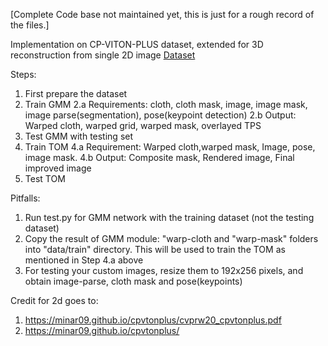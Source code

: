[Complete Code base not maintained yet, this is just for a rough record of the files.]

Implementation on CP-VITON-PLUS dataset, extended for 3D reconstruction from single 2D image
[Dataset](https://1drv.ms/u/s!Ai8t8GAHdzVUiQRFmTPrtrAy0ZP5?e=rS1aK8) 

Steps:
1. First prepare the dataset
2. Train GMM 
 2.a Requirements: cloth, cloth mask, image, image mask, image parse(segmentation), pose(keypoint detection)
 2.b Output: Warped cloth, warped grid, warped mask, overlayed TPS
3. Test GMM with testing set
4. Train TOM 
 4.a Requirement: Warped cloth,warped mask, Image, pose, image mask.
 4.b Output: Composite mask, Rendered image, Final improved image
5. Test TOM

Pitfalls:
1. Run test.py for GMM network with the training dataset (not the testing dataset)
2. Copy the result of GMM module: "warp-cloth and "warp-mask" folders into "data/train" directory. This will be used to train the TOM as mentioned in Step 4.a above
3. For testing your custom images, resize them to 192x256 pixels, and obtain image-parse, cloth mask and pose(keypoints)

Credit for 2d goes to:
1. https://minar09.github.io/cpvtonplus/cvprw20_cpvtonplus.pdf
2. https://minar09.github.io/cpvtonplus/
